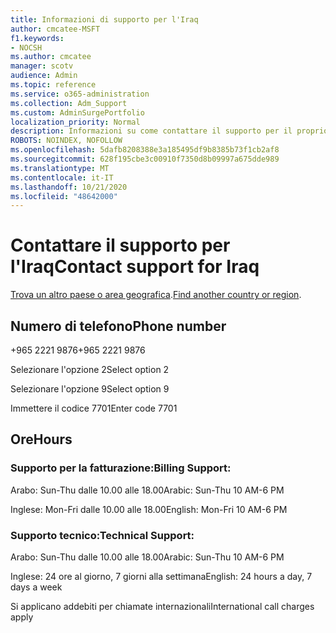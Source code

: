 ```yaml
---
title: Informazioni di supporto per l'Iraq
author: cmcatee-MSFT
f1.keywords:
- NOCSH
ms.author: cmcatee
manager: scotv
audience: Admin
ms.topic: reference
ms.service: o365-administration
ms.collection: Adm_Support
ms.custom: AdminSurgePortfolio
localization_priority: Normal
description: Informazioni su come contattare il supporto per il proprio paese o area geografica.
ROBOTS: NOINDEX, NOFOLLOW
ms.openlocfilehash: 5dafb8208388e3a185495df9b8385b73f1cb2af8
ms.sourcegitcommit: 628f195cbe3c00910f7350d8b09997a675dde989
ms.translationtype: MT
ms.contentlocale: it-IT
ms.lasthandoff: 10/21/2020
ms.locfileid: "48642000"
---
```

# <a name="contact-support-for-iraq"></a><span data-ttu-id="59aa5-103">Contattare il supporto per l'Iraq</span><span class="sxs-lookup"><span data-stu-id="59aa5-103">Contact support for Iraq</span></span>

<span data-ttu-id="59aa5-104">[Trova un altro paese o area geografica](../contact-support-for-business-products.md).</span><span class="sxs-lookup"><span data-stu-id="59aa5-104">[Find another country or region](../contact-support-for-business-products.md).</span></span>

## <a name="phone-number"></a><span data-ttu-id="59aa5-105">Numero di telefono</span><span class="sxs-lookup"><span data-stu-id="59aa5-105">Phone number</span></span>
<span data-ttu-id="59aa5-106">+965 2221 9876</span><span class="sxs-lookup"><span data-stu-id="59aa5-106">+965 2221 9876</span></span>

<span data-ttu-id="59aa5-107">Selezionare l'opzione 2</span><span class="sxs-lookup"><span data-stu-id="59aa5-107">Select option 2</span></span>

<span data-ttu-id="59aa5-108">Selezionare l'opzione 9</span><span class="sxs-lookup"><span data-stu-id="59aa5-108">Select option 9</span></span>

<span data-ttu-id="59aa5-109">Immettere il codice 7701</span><span class="sxs-lookup"><span data-stu-id="59aa5-109">Enter code 7701</span></span>

## <a name="hours"></a><span data-ttu-id="59aa5-110">Ore</span><span class="sxs-lookup"><span data-stu-id="59aa5-110">Hours</span></span>
### <a name="billing-support"></a><span data-ttu-id="59aa5-111">Supporto per la fatturazione:</span><span class="sxs-lookup"><span data-stu-id="59aa5-111">Billing Support:</span></span>

<span data-ttu-id="59aa5-112">Arabo: Sun-Thu dalle 10.00 alle 18.00</span><span class="sxs-lookup"><span data-stu-id="59aa5-112">Arabic: Sun-Thu 10 AM-6 PM</span></span>

<span data-ttu-id="59aa5-113">Inglese: Mon-Fri dalle 10.00 alle 18.00</span><span class="sxs-lookup"><span data-stu-id="59aa5-113">English: Mon-Fri 10 AM-6 PM</span></span>

### <a name="technical-support"></a><span data-ttu-id="59aa5-114">Supporto tecnico:</span><span class="sxs-lookup"><span data-stu-id="59aa5-114">Technical Support:</span></span>

<span data-ttu-id="59aa5-115">Arabo: Sun-Thu dalle 10.00 alle 18.00</span><span class="sxs-lookup"><span data-stu-id="59aa5-115">Arabic: Sun-Thu 10 AM-6 PM</span></span>

<span data-ttu-id="59aa5-116">Inglese: 24 ore al giorno, 7 giorni alla settimana</span><span class="sxs-lookup"><span data-stu-id="59aa5-116">English: 24 hours a day, 7 days a week</span></span>

<span data-ttu-id="59aa5-117">Si applicano addebiti per chiamate internazionali</span><span class="sxs-lookup"><span data-stu-id="59aa5-117">International call charges apply</span></span>
